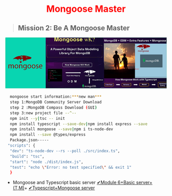 <p>
 <h1 style="color:red;" align="center">Mongoose Master</h1>
</p>


> ## Mission 2: Be A Mongoose Master
![alt text](01.png)
  ```sh
    mongoose start information:***new man***
    step 1:MongoDB Community Server Download
    step 2 :MongoDB Compass Download (GUI)
    step 3:new project file --^--
    npm init --y|tsc -- init
    npm install typescript --save-dev|npm install express --save
    npm install mongoose --save|npm i ts-node-dev
    npm install --save @types/express
    Package.json-----
   "scripts": {
    "dev": "ts-node-dev --rs --poll ./src/index.ts",
    "build": "tsc",
    "start": "node ./dist/index.js",
    "test": "echo \"Error: no test specified\" && exit 1"
    }
  ```
- Mongoose and Typescript basic server [✔Module 6+Basic server+(T,M)](https://github.com/julfiker755/mongoose-typescript-basic-server/tree/main)+ [✔Typescript+Mongoose server](https://github.com/julfiker755/typescript-mongoose-server/tree/main)
